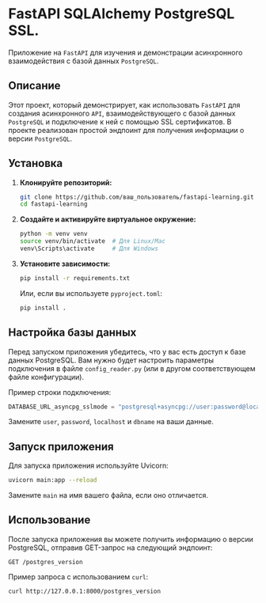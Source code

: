 # FastAPI SQLAlchemy PostgreSQL SSL.

Приложение на `FastAPI` для изучения и демонстрации асинхронного взаимодействия с базой данных `PostgreSQL`.

## Описание
Этот проект, который демонстрирует, как использовать `FastAPI` для создания асинхронного `API`, взаимодействующего с базой данных `PostgreSQL` и подключение к ней с помощью SSL сертификатов. В проекте реализован простой эндпоинт для получения информации о версии `PostgreSQL`.

## Установка

1. **Клонируйте репозиторий:**
   ```bash
   git clone https://github.com/ваш_пользователь/fastapi-learning.git
   cd fastapi-learning
   ```

2. **Создайте и активируйте виртуальное окружение:**
   ```bash
   python -m venv venv
   source venv/bin/activate  # Для Linux/Mac
   venv\Scripts\activate     # Для Windows
   ```

3. **Установите зависимости:**
   ```bash
   pip install -r requirements.txt
   ```

   Или, если вы используете `pyproject.toml`:
   ```bash
   pip install .
   ```

## Настройка базы данных
Перед запуском приложения убедитесь, что у вас есть доступ к базе данных PostgreSQL. Вам нужно будет настроить параметры подключения в файле `config_reader.py` (или в другом соответствующем файле конфигурации).

Пример строки подключения:
```python
DATABASE_URL_asyncpg_sslmode = "postgresql+asyncpg://user:password@localhost/dbname"
```
Замените `user`, `password`, `localhost` и `dbname` на ваши данные.

## Запуск приложения
Для запуска приложения используйте Uvicorn:
```bash
uvicorn main:app --reload
```
Замените `main` на имя вашего файла, если оно отличается.

## Использование
После запуска приложения вы можете получить информацию о версии PostgreSQL, отправив GET-запрос на следующий эндпоинт:
```
GET /postgres_version
```

Пример запроса с использованием `curl`:
```bash
curl http://127.0.0.1:8000/postgres_version
```